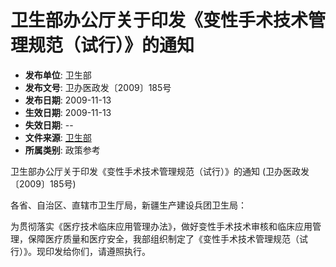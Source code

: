 # 卫生部办公厅关于印发《变性手术技术管理规范（试行）》的通知

- **发布单位**: 卫生部
- **发布文号**: 卫办医政发〔2009〕185号
- **发布日期**: 2009-11-13
- **生效日期**: 2009-11-13
- **失效日期**: --
- **文件来源**: [卫生部](http://www.moh.gov.cn/publicfiles/business/htmlfiles/mohyzs/s3585/200911/44592.htm)
- **所属类别**: 政策参考

卫生部办公厅关于印发《变性手术技术管理规范（试行）》的通知 (卫办医政发〔2009〕185号)

各省、自治区、直辖市卫生厅局，新疆生产建设兵团卫生局：

为贯彻落实《医疗技术临床应用管理办法》，做好变性手术技术审核和临床应用管理，保障医疗质量和医疗安全，我部组织制定了《变性手术技术管理规范（试行）》。现印发给你们，请遵照执行。
<!-- tcd_original_link https://www.haolvshi.com.cn/flfgk/52228.html -->
